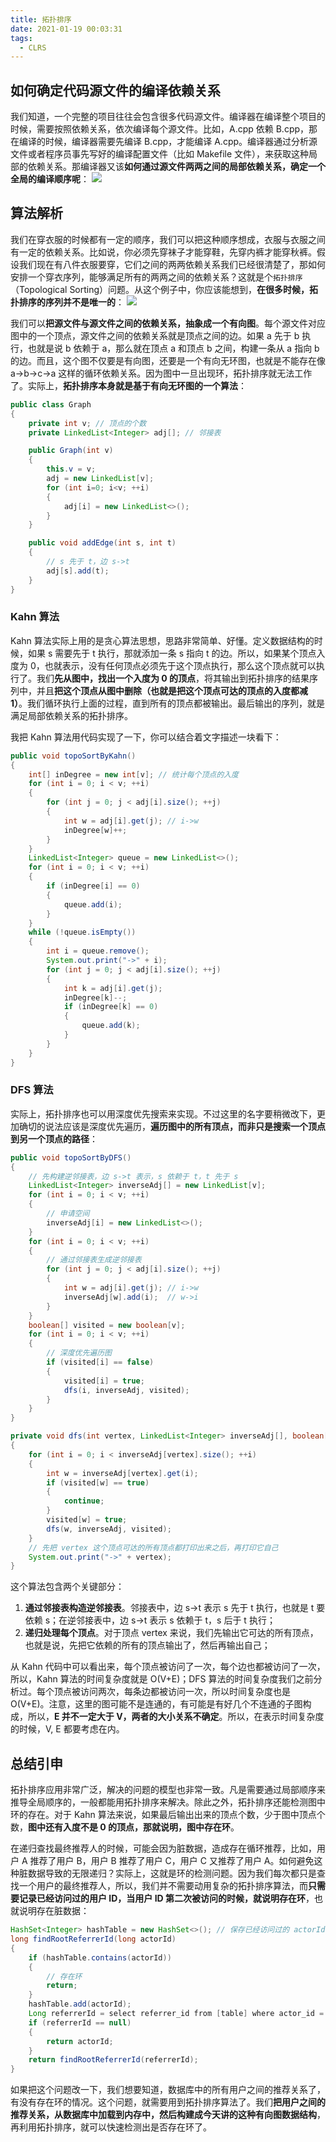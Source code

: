 ```yaml
---
title: 拓扑排序
date: 2021-01-19 00:03:31
tags:
  - CLRS
---
```

## 如何确定代码源文件的编译依赖关系
我们知道，一个完整的项目往往会包含很多代码源文件。编译器在编译整个项目的时候，需要按照依赖关系，依次编译每个源文件。比如，A.cpp 依赖 B.cpp，那在编译的时候，编译器需要先编译 B.cpp，才能编译 A.cpp。编译器通过分析源文件或者程序员事先写好的编译配置文件（比如 Makefile 文件），来获取这种局部的依赖关系。那编译器又该**如何通过源文件两两之间的局部依赖关系，确定一个全局的编译顺序呢**：
![](https://raw.githubusercontent.com/was48i/mPOST/master/CLRS/geek/247.png)

## 算法解析
我们在穿衣服的时候都有一定的顺序，我们可以把这种顺序想成，衣服与衣服之间有一定的依赖关系。比如说，你必须先穿袜子才能穿鞋，先穿内裤才能穿秋裤。假设我们现在有八件衣服要穿，它们之间的两两依赖关系我们已经很清楚了，那如何安排一个穿衣序列，能够满足所有的两两之间的依赖关系？这就是个`拓扑排序`（Topological Sorting）问题。从这个例子中，你应该能想到，**在很多时候，拓扑排序的序列并不是唯一的**：
![](https://raw.githubusercontent.com/was48i/mPOST/master/CLRS/geek/248.png)
<!--more-->

我们可以**把源文件与源文件之间的依赖关系，抽象成一个有向图**。每个源文件对应图中的一个顶点，源文件之间的依赖关系就是顶点之间的边。如果 a 先于 b 执行，也就是说 b 依赖于 a，那么就在顶点 a 和顶点 b 之间，构建一条从 a 指向 b 的边。而且，这个图不仅要是有向图，还要是一个有向无环图，也就是不能存在像 a->b->c->a 这样的循环依赖关系。因为图中一旦出现环，拓扑排序就无法工作了。实际上，**拓扑排序本身就是基于有向无环图的一个算法**：
```java
public class Graph 
{
    private int v; // 顶点的个数
    private LinkedList<Integer> adj[]; // 邻接表

    public Graph(int v) 
    {
        this.v = v;
        adj = new LinkedList[v];
        for (int i=0; i<v; ++i) 
        {
            adj[i] = new LinkedList<>();
        }
    }

    public void addEdge(int s, int t) 
    { 
        // s 先于 t，边 s->t
        adj[s].add(t);
    }
}
```

### Kahn 算法
Kahn 算法实际上用的是贪心算法思想，思路非常简单、好懂。定义数据结构的时候，如果 s 需要先于 t 执行，那就添加一条 s 指向 t 的边。所以，如果某个顶点入度为 0，也就表示，没有任何顶点必须先于这个顶点执行，那么这个顶点就可以执行了。我们**先从图中，找出一个入度为 0 的顶点**，将其输出到拓扑排序的结果序列中，并且**把这个顶点从图中删除（也就是把这个顶点可达的顶点的入度都减 1）**。我们循环执行上面的过程，直到所有的顶点都被输出。最后输出的序列，就是满足局部依赖关系的拓扑排序。

我把 Kahn 算法用代码实现了一下，你可以结合着文字描述一块看下：
```java
public void topoSortByKahn() 
{
    int[] inDegree = new int[v]; // 统计每个顶点的入度
    for (int i = 0; i < v; ++i) 
    {
        for (int j = 0; j < adj[i].size(); ++j) 
        {
            int w = adj[i].get(j); // i->w
            inDegree[w]++;
        }
    }
    LinkedList<Integer> queue = new LinkedList<>();
    for (int i = 0; i < v; ++i) 
    {
        if (inDegree[i] == 0)
        {
            queue.add(i);
        }
    }
    while (!queue.isEmpty()) 
    {
        int i = queue.remove();
        System.out.print("->" + i);
        for (int j = 0; j < adj[i].size(); ++j) 
        {
            int k = adj[i].get(j);
            inDegree[k]--;
            if (inDegree[k] == 0)
            {
                queue.add(k);
            }
        }
    }
}
```

### DFS 算法
实际上，拓扑排序也可以用深度优先搜索来实现。不过这里的名字要稍微改下，更加确切的说法应该是深度优先遍历，**遍历图中的所有顶点，而非只是搜索一个顶点到另一个顶点的路径**：
```java
public void topoSortByDFS() 
{
    // 先构建逆邻接表，边 s->t 表示，s 依赖于 t，t 先于 s
    LinkedList<Integer> inverseAdj[] = new LinkedList[v];
    for (int i = 0; i < v; ++i) 
    { 
        // 申请空间
        inverseAdj[i] = new LinkedList<>();
    }
    for (int i = 0; i < v; ++i) 
    { 
        // 通过邻接表生成逆邻接表
        for (int j = 0; j < adj[i].size(); ++j) 
        {
            int w = adj[i].get(j); // i->w
            inverseAdj[w].add(i);  // w->i
        }
    }
    boolean[] visited = new boolean[v];
    for (int i = 0; i < v; ++i) 
    { 
        // 深度优先遍历图
        if (visited[i] == false) 
        {
            visited[i] = true;
            dfs(i, inverseAdj, visited);
        }
    }
}

private void dfs(int vertex, LinkedList<Integer> inverseAdj[], boolean[] visited) 
{
    for (int i = 0; i < inverseAdj[vertex].size(); ++i) 
    {
        int w = inverseAdj[vertex].get(i);
        if (visited[w] == true) 
        {
            continue;
        }
        visited[w] = true;
        dfs(w, inverseAdj, visited);
    } 
    // 先把 vertex 这个顶点可达的所有顶点都打印出来之后，再打印它自己
    System.out.print("->" + vertex);
}
```

这个算法包含两个关键部分：
1. **通过邻接表构造逆邻接表**。邻接表中，边 s->t 表示 s 先于 t 执行，也就是 t 要依赖 s；在逆邻接表中，边 s->t 表示 s 依赖于 t，s 后于 t 执行；
2. **递归处理每个顶点**。对于顶点 vertex 来说，我们先输出它可达的所有顶点，也就是说，先把它依赖的所有的顶点输出了，然后再输出自己；

从 Kahn 代码中可以看出来，每个顶点被访问了一次，每个边也都被访问了一次，所以，Kahn 算法的时间复杂度就是 O(V+E)；DFS 算法的时间复杂度我们之前分析过。每个顶点被访问两次，每条边都被访问一次，所以时间复杂度也是 O(V+E)。注意，这里的图可能不是连通的，有可能是有好几个不连通的子图构成，所以，**E 并不一定大于 V，两者的大小关系不确定**。所以，在表示时间复杂度的时候，V, E 都要考虑在内。

## 总结引申
拓扑排序应用非常广泛，解决的问题的模型也非常一致。凡是需要通过局部顺序来推导全局顺序的，一般都能用拓扑排序来解决。除此之外，拓扑排序还能检测图中环的存在。对于 Kahn 算法来说，如果最后输出出来的顶点个数，少于图中顶点个数，**图中还有入度不是 0 的顶点，那就说明，图中存在环**。

在递归查找最终推荐人的时候，可能会因为脏数据，造成存在循环推荐，比如，用户 A 推荐了用户 B，用户 B 推荐了用户 C，用户 C 又推荐了用户 A。如何避免这种脏数据导致的无限递归？实际上，这就是环的检测问题。因为我们每次都只是查找一个用户的最终推荐人，所以，我们并不需要动用复杂的拓扑排序算法，而**只需要记录已经访问过的用户 ID，当用户 ID 第二次被访问的时候，就说明存在环**，也就说明存在脏数据：
```java
HashSet<Integer> hashTable = new HashSet<>(); // 保存已经访问过的 actorId
long findRootReferrerId(long actorId) 
{
    if (hashTable.contains(actorId)) 
    { 
        // 存在环
        return;
    }
    hashTable.add(actorId);
    Long referrerId = select referrer_id from [table] where actor_id = actorId;
    if (referrerId == null)
    {
        return actorId;
    }
    return findRootReferrerId(referrerId);
}
```

如果把这个问题改一下，我们想要知道，数据库中的所有用户之间的推荐关系了，有没有存在环的情况。这个问题，就需要用到拓扑排序算法了。我们**把用户之间的推荐关系，从数据库中加载到内存中，然后构建成今天讲的这种有向图数据结构**，再利用拓扑排序，就可以快速检测出是否存在环了。
